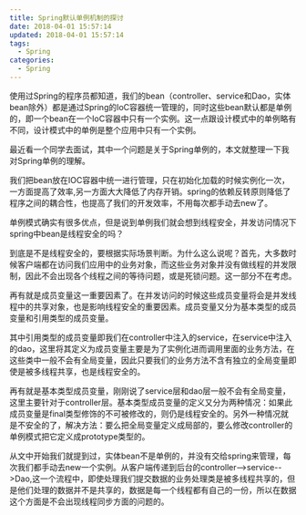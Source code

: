 ```yaml
---
title: Spring默认单例机制的探讨
date: 2018-04-01 15:57:14
updated: 2018-04-01 15:57:14
tags:
  - Spring
categories: 
  - Spring
---
```


使用过Spring的程序员都知道，我们的bean（controller、service和Dao，实体bean除外）都是通过Spring的IoC容器统一管理的，同时这些bean默认都是单例的，即一个bean在一个IoC容器中只有一个实例。这一点跟设计模式中的单例略有不同，设计模式中的单例是整个应用中只有一个实例。

最近看一个同学去面试，其中一个问题是关于Spring单例的，本文就整理一下我对Spring单例的理解。

<!-- more -->

我们把bean放在IOC容器中统一进行管理，只在初始化加载的时候实例化一次，一方面提高了效率,另一方面大大降低了内存开销。spring的依赖反转原则降低了程序之间的耦合性，也提高了我们的开发效率，不用每次都手动去new了。

单例模式确实有很多优点，但是说到单例我们就会想到线程安全，并发访问情况下spring中bean是线程安全的吗？

到底是不是线程安全的，要根据实际场景判断。为什么这么说呢？首先，大多数时候客户端都在访问我们应用中的业务对象，而这些业务对象并没有做线程的并发限制，因此不会出现各个线程之间的等待问题，或是死锁问题。这一部分不在考虑。

再有就是成员变量这一重要因素了。在并发访问的时候这些成员变量将会是并发线程中的共享对象，也是影响线程安全的重要因素。成员变量又分为基本类型的成员变量和引用类型的成员变量。

其中引用类型的成员变量即我们在controller中注入的service，在service中注入的dao，这里将其定义为成员变量主要是为了实例化进而调用里面的业务方法，在这些类中一般不会有全局变量，因此只要我们的业务方法不含有独立的全局变量即使是被多线程共享，也是线程安全的。

再有就是基本类型成员变量，刚刚说了service层和dao层一般不会有全局变量，这里主要针对于controller层。基本类型成员变量的定义又分为两种情况：如果此成员变量是final类型修饰的不可被修改的，则仍是线程安全的。另外一种情况就是不安全的了，解决方法：要么把全局变量定义成局部的，要么修改controller的单例模式把它定义成prototype类型的。

从文中开始我们就提到过，实体bean不是单例的，并没有交给spring来管理，每次我们都手动去new一个实例。从客户端传递到后台的controller-->service-->Dao,这一个流程中，即使处理我们提交数据的业务处理类是被多线程共享的，但是他们处理的数据并不是共享的，数据是每一个线程都有自己的一份，所以在数据这个方面是不会出现线程同步方面的问题的。

